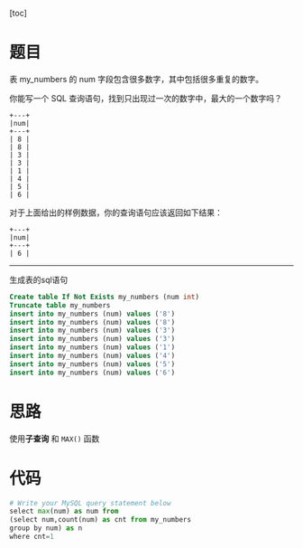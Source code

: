 [toc]

# 题目

表 my_numbers 的 num 字段包含很多数字，其中包括很多重复的数字。

你能写一个 SQL 查询语句，找到只出现过一次的数字中，最大的一个数字吗？

```
+---+
|num|
+---+
| 8 |
| 8 |
| 3 |
| 3 |
| 1 |
| 4 |
| 5 |
| 6 | 
```



对于上面给出的样例数据，你的查询语句应该返回如下结果：

```
+---+
|num|
+---+
| 6 |
```

***
生成表的sql语句

```sql
Create table If Not Exists my_numbers (num int)
Truncate table my_numbers
insert into my_numbers (num) values ('8')
insert into my_numbers (num) values ('8')
insert into my_numbers (num) values ('3')
insert into my_numbers (num) values ('3')
insert into my_numbers (num) values ('1')
insert into my_numbers (num) values ('4')
insert into my_numbers (num) values ('5')
insert into my_numbers (num) values ('6')
```



# 思路

使用**子查询** 和 `MAX()` 函数

# 代码

```python 
# Write your MySQL query statement below
select max(num) as num from 
(select num,count(num) as cnt from my_numbers 
group by num) as n
where cnt=1 
```





